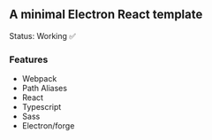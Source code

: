 ## A minimal Electron React template
Status: Working ✅
### Features
  - Webpack
  - Path Aliases
  - React
  - Typescript
  - Sass
  - Electron/forge
